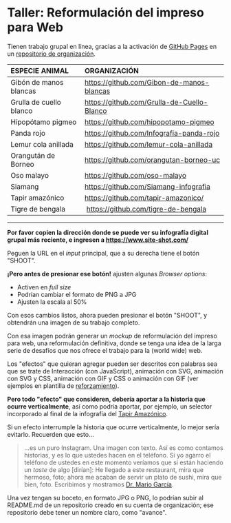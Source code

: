 # Taller: Reformulación del impreso para Web

Tienen trabajo grupal en línea, gracias a la activación de [GitHub Pages](https://docs.github.com/es/pages/getting-started-with-github-pages/creating-a-github-pages-site) en un [repositorio de organización](https://docs.github.com/es/organizations/collaborating-with-groups-in-organizations/creating-a-new-organization-from-scratch).

| ESPECIE ANIMAL | ORGANIZACIÓN        |
|:---------------|:--------------------|
| Gibón de manos blancas | https://github.com/Gibon-de-manos-blancas |
| Grulla de cuello blanco | https://github.com/Grulla-de-Cuello-Blanco |
| Hipopótamo pigmeo | https://github.com/hipopotamo-pigmeo |
| Panda rojo | https://github.com/Infografia-panda-rojo |
| Lemur cola anillada | https://github.com/lemur-cola-anillada |
| Orangután de Borneo | https://github.com/orangutan-borneo-uc |
| Oso malayo | https://github.com/oso-malayo | 
| Siamang | https://github.com/Siamang-infografia | 
| Tapir amazónico | https://github.com/tapir-amazonico/ | 
| Tigre de bengala | https://github.com/tigre-de-bengala |

- - - - - - - - - 

**Por favor copien la dirección donde se puede ver su infografía digital grupal más reciente, e ingresen a https://www.site-shot.com/**

Peguen la URL en el *input* principal, que a su derecha tiene el botón "SHOOT". 

**¡Pero antes de presionar ese botón!** ajusten algunas *Browser options*:

- Activen en *full size*
- Podrían cambiar el formato de PNG a JPG
- Ajusten la escala al 50% 

Con esos cambios listos, ahora pueden presionar el botón "SHOOT", y obtendrán una imagen de su trabajo completo.

Con esa imagen podrán generar un *mockup* de reformulación del impreso para web, una reformulación definitiva, donde se tenga una idea de la larga serie de desafíos que nos ofrece el trabajo para la (world wide) web. 

Los "efectos" que quieran agregar pueden ser descritos con palabras sea que se trate de Interacción (con JavaScript), animación con SVG, animación con SVG y CSS, animación con GIF y CSS o animación con GIF (ver ejemplos en plantilla de [reforzamiento](https://profesorfaco.github.io/infografia/reforzamiento/)). 

**Pero todo "efecto" que consideren, debería aportar a la historia que ocurre verticalmente**, así como podría aportar, por ejemplo, un selector incorporado al final de la infografía del [Tapir Amazónico](https://profesorfaco.github.io/infografia/taller/tapir-amazonico/). 

Si un efecto interrumple la historia que ocurre verticalmente, lo mejor sería evitarlo. Recuerden que esto…

> …es un puro Instagram. Una imagen con texto. Así es como contamos historias, y es lo que ustedes hacen en el teléfono. Si yo agarro el teléfono de ustedes en este momento veríamos que si están haciendo un *taste* de algo [dirían]: He llegado a este restaurant, mira que hermoso, foto; ahora me acaban de servir un plato de sushi, mira que bien, foto. Escribimos y mostramos
> [Dr. Mario García](https://youtu.be/iEB3oILm-qQ?t=2063).

Una vez tengan su boceto, en formato JPG o PNG, lo podrían subir al README.md de un repositorio creado en su cuenta de organización; ese repositorio debe tener un nombre claro, como "avance".



